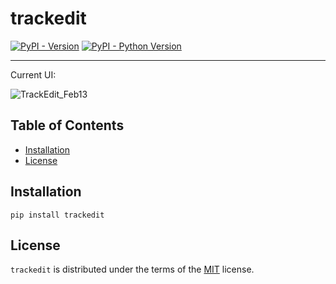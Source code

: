 # trackedit

[![PyPI - Version](https://img.shields.io/pypi/v/trackedit.svg)](https://pypi.org/project/trackedit)
[![PyPI - Python Version](https://img.shields.io/pypi/pyversions/trackedit.svg)](https://pypi.org/project/trackedit)

-----

Current UI:

![TrackEdit_Feb13](https://github.com/user-attachments/assets/6633076e-0eb8-4af8-b6a3-9ad033edea58)


## Table of Contents

- [Installation](#installation)
- [License](#license)

## Installation

```console
pip install trackedit
```

## License

`trackedit` is distributed under the terms of the [MIT](https://spdx.org/licenses/MIT.html) license.
